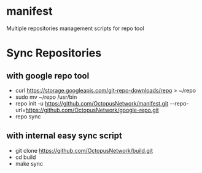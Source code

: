 # manifest
Multiple repositories management scripts for repo tool

# Sync Repositories
##  with google repo tool
* curl https://storage.googleapis.com/git-repo-downloads/repo > ~/repo
* sudo mv ~/repo /usr/bin
* repo init -u https://github.com/OctopusNetwork/manifest.git --repo-url=https://github.com/OctopusNetwork/google-repo.git
* repo sync
## with internal easy sync script
* git clone https://github.com/OctopusNetwork/build.git
* cd build
* make sync
